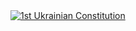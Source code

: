 <div class='tableauPlaceholder' id='viz1499611460587' style='position: relative'><noscript><a href='https:&#47;&#47;en.wikipedia.org&#47;wiki&#47;Constitution_of_Pylyp_Orlyk'><img alt='1st Ukrainian Constitution ' src='https:&#47;&#47;public.tableau.com&#47;static&#47;images&#47;1s&#47;1stUkrainianConstitution&#47;1stUkrainianConstitution&#47;1_rss.png' style='border: none' /></a></noscript><object class='tableauViz'  style='display:none;'><param name='host_url' value='https%3A%2F%2Fpublic.tableau.com%2F' /> <param name='site_root' value='' /><param name='name' value='1stUkrainianConstitution&#47;1stUkrainianConstitution' /><param name='tabs' value='no' /><param name='toolbar' value='yes' /><param name='static_image' value='https:&#47;&#47;public.tableau.com&#47;static&#47;images&#47;1s&#47;1stUkrainianConstitution&#47;1stUkrainianConstitution&#47;1.png' /> <param name='animate_transition' value='yes' /><param name='display_static_image' value='yes' /><param name='display_spinner' value='yes' /><param name='display_overlay' value='yes' /><param name='display_count' value='yes' /></object></div>                <script type='text/javascript'>                    var divElement = document.getElementById('viz1499611460587');                    var vizElement = divElement.getElementsByTagName('object')[0];                    vizElement.style.width='1004px';vizElement.style.height='869px';                    var scriptElement = document.createElement('script');
